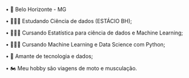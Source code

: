 • 📍 Belo Horizonte - MG 

• 👨🏽‍🎓 Estudando Ciência de dados (ESTÁCIO BH);

• 👨🏽‍💻 Cursando Estatística para ciência de dados e Machine Learning;

• 👨🏽‍💻 Cursando Machine Learning e Data Science com Python;

• 🦾 Amante de tecnologia e dados;

• 🏍 Meu hobby são viagens de moto e musculação. 


<!---
sales-victor/sales-victor is a ✨ special ✨ repository because its `README.md` (this file) appears on your GitHub profile.
You can click the Preview link to take a look at your changes.
--->
